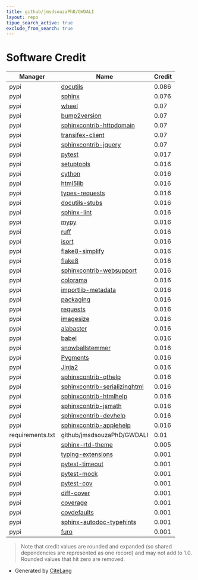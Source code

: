 ```yaml
---
title: github/jmsdsouzaPhD/GWDALI
layout: repo
tipue_search_active: true
exclude_from_search: true
---
```

# Software Credit

|Manager|Name|Credit|
|-------|----|------|
|pypi|[docutils](https://pypi.org/project/docutils)|0.086|
|pypi|[sphinx](https://www.sphinx-doc.org/)|0.076|
|pypi|[wheel](https://pypi.org/project/wheel)|0.07|
|pypi|[bump2version](https://pypi.org/project/bump2version)|0.07|
|pypi|[sphinxcontrib-httpdomain](https://pypi.org/project/sphinxcontrib-httpdomain)|0.07|
|pypi|[transifex-client](https://pypi.org/project/transifex-client)|0.07|
|pypi|[sphinxcontrib-jquery](https://pypi.org/project/sphinxcontrib-jquery)|0.07|
|pypi|[pytest](https://pypi.org/project/pytest)|0.017|
|pypi|[setuptools](https://github.com/pypa/setuptools)|0.016|
|pypi|[cython](https://pypi.org/project/cython)|0.016|
|pypi|[html5lib](https://pypi.org/project/html5lib)|0.016|
|pypi|[types-requests](https://pypi.org/project/types-requests)|0.016|
|pypi|[docutils-stubs](https://pypi.org/project/docutils-stubs)|0.016|
|pypi|[sphinx-lint](https://pypi.org/project/sphinx-lint)|0.016|
|pypi|[mypy](https://pypi.org/project/mypy)|0.016|
|pypi|[ruff](https://pypi.org/project/ruff)|0.016|
|pypi|[isort](https://pypi.org/project/isort)|0.016|
|pypi|[flake8-simplify](https://pypi.org/project/flake8-simplify)|0.016|
|pypi|[flake8](https://pypi.org/project/flake8)|0.016|
|pypi|[sphinxcontrib-websupport](https://pypi.org/project/sphinxcontrib-websupport)|0.016|
|pypi|[colorama](https://pypi.org/project/colorama)|0.016|
|pypi|[importlib-metadata](https://pypi.org/project/importlib-metadata)|0.016|
|pypi|[packaging](https://pypi.org/project/packaging)|0.016|
|pypi|[requests](https://pypi.org/project/requests)|0.016|
|pypi|[imagesize](https://pypi.org/project/imagesize)|0.016|
|pypi|[alabaster](https://pypi.org/project/alabaster)|0.016|
|pypi|[babel](https://pypi.org/project/babel)|0.016|
|pypi|[snowballstemmer](https://pypi.org/project/snowballstemmer)|0.016|
|pypi|[Pygments](https://pypi.org/project/Pygments)|0.016|
|pypi|[Jinja2](https://pypi.org/project/Jinja2)|0.016|
|pypi|[sphinxcontrib-qthelp](https://pypi.org/project/sphinxcontrib-qthelp)|0.016|
|pypi|[sphinxcontrib-serializinghtml](https://pypi.org/project/sphinxcontrib-serializinghtml)|0.016|
|pypi|[sphinxcontrib-htmlhelp](https://pypi.org/project/sphinxcontrib-htmlhelp)|0.016|
|pypi|[sphinxcontrib-jsmath](https://pypi.org/project/sphinxcontrib-jsmath)|0.016|
|pypi|[sphinxcontrib-devhelp](https://pypi.org/project/sphinxcontrib-devhelp)|0.016|
|pypi|[sphinxcontrib-applehelp](https://pypi.org/project/sphinxcontrib-applehelp)|0.016|
|requirements.txt|github/jmsdsouzaPhD/GWDALI|0.01|
|pypi|[sphinx-rtd-theme](https://github.com/readthedocs/sphinx_rtd_theme)|0.005|
|pypi|[typing-extensions](https://pypi.org/project/typing-extensions)|0.001|
|pypi|[pytest-timeout](https://pypi.org/project/pytest-timeout)|0.001|
|pypi|[pytest-mock](https://pypi.org/project/pytest-mock)|0.001|
|pypi|[pytest-cov](https://pypi.org/project/pytest-cov)|0.001|
|pypi|[diff-cover](https://pypi.org/project/diff-cover)|0.001|
|pypi|[coverage](https://pypi.org/project/coverage)|0.001|
|pypi|[covdefaults](https://pypi.org/project/covdefaults)|0.001|
|pypi|[sphinx-autodoc-typehints](https://pypi.org/project/sphinx-autodoc-typehints)|0.001|
|pypi|[furo](https://pypi.org/project/furo)|0.001|


> Note that credit values are rounded and expanded (so shared dependencies are represented as one record) and may not add to 1.0. Rounded values that hit zero are removed.


- Generated by [CiteLang](https://github.com/vsoch/citelang)
